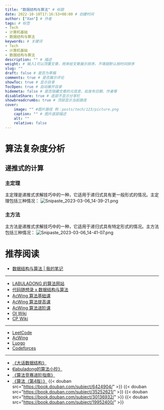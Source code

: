 ```yaml
---
title: "数据结构与算法" # 标题
date: 2022-10-18T17:16:53+08:00 # 创建时间
author: ["Xan"] # 作者
tags: # 标签
- Tech
- 计算机基础
- 数据结构与算法
keywords: # 关键词
- Tech
- 计算机基础
- 数据结构与算法
description: "" # 描述
weight: # 输入1可以顶置文章，用来给文章展示排序，不填就默认按时间排序
slug: ""
draft: false # 是否为草稿
comments: true # 是否展示评论
showToc: true # 显示目录
TocOpen: true # 自动展开目录
hidemeta: false # 是否隐藏文章的元信息，如发布日期、作者等
disableShare: true # 底部不显示分享栏
showbreadcrumbs: true # 顶部显示当前路径
cover:
    image: "" #图片路径 例：posts/tech/123/picture.png
    caption: "" # 图片底部描述
    alt: ""
    relative: false
---
```


# 算法复杂度分析
## 递推式的计算
### 主定理
主定理是递推式求解技巧中的一种，它适用于递归式具有更一般形式的情况。主定理包括三种情况：
![Snipaste_2023-03-06_14-39-21.png](https://bu.dusays.com/2023/03/06/64058b31aa255.png)
### 主方法
主方法是递推式求解技巧中的一种，它适用于递归式具有特定形式的情况。主方法包括三种情况：
![Snipaste_2023-03-06_14-41-07.png](https://bu.dusays.com/2023/03/06/64058b3396120.png)
# 推荐阅读
- [数据结构与算法 | 我的笔记](https://github.com/Xancoding/Data-Structures-and-Algorithms)
***
- [LABULADONG 的算法网站](https://labuladong.github.io/algo/)
- [代码随想录 x 数据结构与算法](https://www.programmercarl.com/) 
- [AcWing 算法基础课](https://www.acwing.com/activity/content/11/)
- [AcWing 算法提高课](https://www.acwing.com/activity/content/16/)
- [AcWing 算法进阶课](https://www.acwing.com/activity/content/32/)
- [OI Wiki](https://oi-wiki.org/)
- [CP Wiki](https://cp-wiki.vercel.app/)
***
- [LeetCode](https://leetcode.cn/)
- [AcWing](https://www.acwing.com/)
- [Luogo](https://www.luogu.com.cn/)
- [Codeforces](https://codeforces.com/)
***
- [《大话数据结构》](https://book.douban.com/subject/6424904/)
- [《labuladong的算法小抄》](https://book.douban.com/subject/35252621/)
- [《算法竞赛进阶指南》](https://book.douban.com/subject/30136932/)
- [《算法（第4版）》](https://book.douban.com/subject/19952400/)
{{< douban src="https://book.douban.com/subject/6424904/" >}}
{{< douban src="https://book.douban.com/subject/35252621/" >}}
{{< douban src="https://book.douban.com/subject/30136932/" >}}
{{< douban src="https://book.douban.com/subject/19952400/" >}}